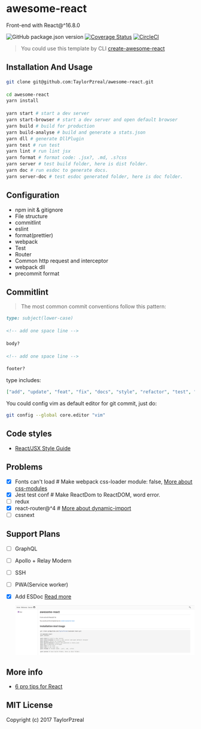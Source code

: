 # awesome-react

Front-end with React@^16.8.0

![GitHub package.json version](https://img.shields.io/github/package-json/v/TaylorPzreal/awesome-react.svg)
[![Coverage Status](https://coveralls.io/repos/github/TaylorPzreal/awesome-react/badge.svg?branch=master)](https://coveralls.io/github/TaylorPzreal/awesome-react?branch=master)
[![CircleCI](https://circleci.com/gh/TaylorPzreal/awesome-react.svg?style=svg)](https://circleci.com/gh/TaylorPzreal/awesome-react)

> You could use this template by CLI [create-awesome-react](https://github.com/TaylorPzreal/create-awesome-react)

## Installation And Usage

```bash
git clone git@github.com:TaylorPzreal/awesome-react.git

cd awesome-react
yarn install

yarn start # start a dev server
yarn start-browser # start a dev server and open default browser
yarn build # build for production
yarn build-analyse # build and generate a stats.json
yarn dll # generate DllPlugin
yarn test # run test
yarn lint # run lint jsx
yarn format # format code: .jsx?, .md, .s?css
yarn server # test build folder, here is dist folder.
yarn doc # run esdoc to generate docs.
yarn server-doc # test esdoc generated folder, here is doc folder.
```

## Configuration

- npm init & gitignore
- File structure
- commitlint
- eslint
- format(prettier)
- webpack
- Test
- Router
- Common http request and interceptor
- webpack dll
- precommit format

## Commitlint

> The most common commit conventions follow this pattern:

```md
type: subject(lower-case)

<!-- add one space line -->

body?

<!-- add one space line -->

footer?
```

type includes:

```json
["add", "update", "feat", "fix", "docs", "style", "refactor", "test", "rever"]
```

You could config vim as default editor for git commit, just do:

```bash
git config --global core.editor "vim"
```

## Code styles

- [React/JSX Style Guide](https://github.com/airbnb/javascript/tree/master/react)

## Problems

- [x] Fonts can't load # Make webpack css-loader module: false, [More about css-modules](https://github.com/css-modules/css-modules)
- [x] Jest test conf # Make ReactDom to ReactDOM, word error.
- [ ] redux
- [x] react-router@^4 # [More about dynamic-import](https://github.com/ReactTraining/react-router/blob/master/packages/react-router-dom/docs/guides/code-splitting.md)
- [ ] cssnext

## Support Plans

- [ ] GraphQL
- [ ] Apollo + Relay Modern
- [ ] SSH
- [ ] PWA(Service worker)
- [x] Add ESDoc [Read more](https://esdoc.org/)

  ![ESDoc](./docs/esdoc.png)

## More info

- [6 pro tips for React](./docs/best-practice.md)

## MIT License

Copyright (c) 2017 TaylorPzreal
